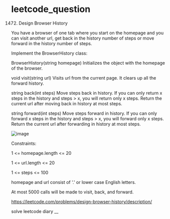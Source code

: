 # leetcode_question

1472. Design Browser History

You have a browser of one tab where you start on the homepage and you can visit another url, get back in the history number of steps or move forward in the history number of steps.

Implement the BrowserHistory class:

BrowserHistory(string homepage) Initializes the object with the homepage of the browser.

void visit(string url) Visits url from the current page. It clears up all the forward history.

string back(int steps) Move steps back in history. If you can only return x steps in the history and steps > x, you will return only x steps. Return the current url after moving back in history at most steps.

string forward(int steps) Move steps forward in history. If you can only forward x steps in the history and steps > x, you will forward only x steps. Return the current url after forwarding in history at most steps.
 
 ![image](https://user-images.githubusercontent.com/103315098/226094307-10949569-099b-4c5a-8e12-412bcfe5fea4.png)

Constraints:

1 <= homepage.length <= 20

1 <= url.length <= 20

1 <= steps <= 100

homepage and url consist of  '.' or lower case English letters.

At most 5000 calls will be made to visit, back, and forward.

https://leetcode.com/problems/design-browser-history/description/

solve leetcode diary
__
